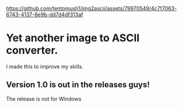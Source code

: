 https://github.com/tentomush1/img2ascii/assets/79970549/4c7f7063-6743-4137-8e9b-dd7d4df313af

# Yet another image to ASCII converter.
I made this to improve my skills.

## Version 1.0 is out in the releases guys!

The release is not for Windows
